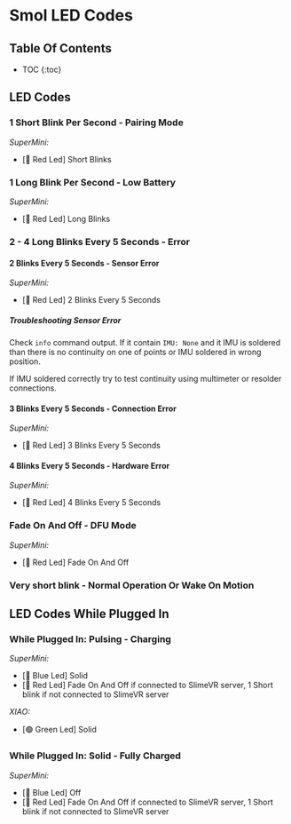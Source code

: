 # Smol LED Codes

## Table Of Contents

- TOC
  {:toc}

## LED Codes

### 1 Short Blink Per Second - Pairing Mode

*SuperMini:*
- [🔴 Red Led] Short Blinks

### 1 Long Blink Per Second - Low Battery

*SuperMini:*
- [🔴 Red Led] Long Blinks

### 2 - 4 Long Blinks Every 5 Seconds - Error

#### 2 Blinks Every 5 Seconds - Sensor Error

*SuperMini:*
- [🔴 Red Led] 2 Blinks Every 5 Seconds

##### Troubleshooting Sensor Error

Check `info` command output. If it contain `IMU: None` and it IMU is soldered than there is no continuity on one of points or IMU soldered in wrong position. 

If IMU soldered correctly try to test continuity using multimeter or resolder connections.


#### 3 Blinks Every 5 Seconds - Connection Error

*SuperMini:*
- [🔴 Red Led] 3 Blinks Every 5 Seconds

#### 4 Blinks Every 5 Seconds - Hardware Error

*SuperMini:*
- [🔴 Red Led] 4 Blinks Every 5 Seconds

### Fade On And Off - DFU Mode

*SuperMini:*
- [🔴 Red Led] Fade On And Off

### Very short blink - Normal Operation Or Wake On Motion

## LED Codes While Plugged In

### While Plugged In: Pulsing - Charging

*SuperMini:* 
- [🔵 Blue Led] Solid
- [🔴 Red Led] Fade On And Off if connected to SlimeVR server, 1 Short blink if not connected to SlimeVR server

*XIAO:*
- [🟢 Green Led] Solid

### While Plugged In: Solid - Fully Charged

*SuperMini:* 
- [🔵 Blue Led] Off
- [🔴 Red Led] Fade On And Off if connected to SlimeVR server, 1 Short blink if not connected to SlimeVR server